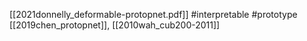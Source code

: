 [[2021donnelly_deformable-protopnet.pdf]]
#interpretable #prototype 
[[2019chen_protopnet]], [[2010wah_cub200-2011]]

